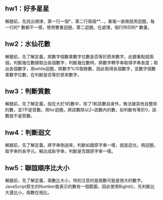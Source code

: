 ## hw1：好多星星
解題前，先找出規律，第一行一個*，第二行兩個**...，重複一直做就用迴圈，每一行的* 數都不一樣，使用雙重迴圈，第二迴圈，在處理，個行所印的* 數量。

## hw2：水仙花數
解題前，先了解定義，將數字個數乘數字位數是否等於原來數字。此題重點就兩個，判斷幾位數跟取出各個數字，判斷幾位數時，將數字轉字串取得字串長度；取出各個數字，用while迴圈，將數字%10取餘數，因此取得各個數字，並數字個數乘數字位數，在判斷是否等於原來數字。

## hw3：判斷質數
解題前，先了解定義，指在大於1的數中，除了1和該數自身外，無法被其他自整除的數，並1不是質數。用for迴圈，將該數除以2~該數內的數，如判斷有等於0，該數就不是質數。

## hw4：判斷迴文
解題前，先了解定義，將字串倒過來，判斷如跟原字串一樣，就是迴文。用迴圈，取字串的各字元，輸出成新字串，判斷是否跟原字串一樣。

## hw5：聯誼順序比大小
解題前，先了解定義，兩數比大小，特別注意的是兩數可能是很大的數字。JavaScript原生的Number能表示的數有一個範圍，因此使用BigInt()，先判斷比大還比小，兩數在相比。